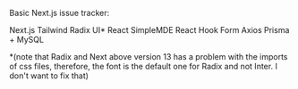 Basic Next.js issue tracker:

Next.js
Tailwind
Radix UI\*
React SimpleMDE
React Hook Form
Axios
Prisma + MySQL

\*(note that Radix and Next above version 13 has a problem with the imports of css files, therefore, the font is the default one for Radix and not Inter. I don't want to fix that)
